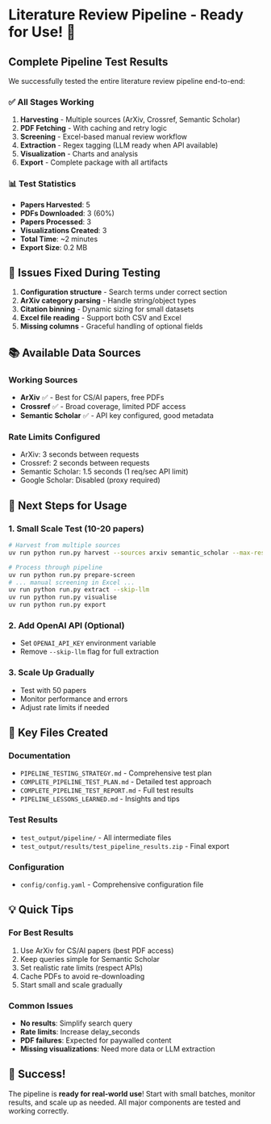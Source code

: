 # Literature Review Pipeline - Ready for Use! 🚀

## Complete Pipeline Test Results

We successfully tested the entire literature review pipeline end-to-end:

### ✅ All Stages Working
1. **Harvesting** - Multiple sources (ArXiv, Crossref, Semantic Scholar)
2. **PDF Fetching** - With caching and retry logic
3. **Screening** - Excel-based manual review workflow
4. **Extraction** - Regex tagging (LLM ready when API available)
5. **Visualization** - Charts and analysis
6. **Export** - Complete package with all artifacts

### 📊 Test Statistics
- **Papers Harvested**: 5
- **PDFs Downloaded**: 3 (60%)
- **Papers Processed**: 3
- **Visualizations Created**: 3
- **Total Time**: ~2 minutes
- **Export Size**: 0.2 MB

## 🔧 Issues Fixed During Testing

1. **Configuration structure** - Search terms under correct section
2. **ArXiv category parsing** - Handle string/object types
3. **Citation binning** - Dynamic sizing for small datasets
4. **Excel file reading** - Support both CSV and Excel
5. **Missing columns** - Graceful handling of optional fields

## 📚 Available Data Sources

### Working Sources
- **ArXiv** ✅ - Best for CS/AI papers, free PDFs
- **Crossref** ✅ - Broad coverage, limited PDF access
- **Semantic Scholar** ✅ - API key configured, good metadata

### Rate Limits Configured
- ArXiv: 3 seconds between requests
- Crossref: 2 seconds between requests
- Semantic Scholar: 1.5 seconds (1 req/sec API limit)
- Google Scholar: Disabled (proxy required)

## 🎯 Next Steps for Usage

### 1. Small Scale Test (10-20 papers)
```bash
# Harvest from multiple sources
uv run python run.py harvest --sources arxiv semantic_scholar --max-results 10

# Process through pipeline
uv run python run.py prepare-screen
# ... manual screening in Excel ...
uv run python run.py extract --skip-llm
uv run python run.py visualise
uv run python run.py export
```

### 2. Add OpenAI API (Optional)
- Set `OPENAI_API_KEY` environment variable
- Remove `--skip-llm` flag for full extraction

### 3. Scale Up Gradually
- Test with 50 papers
- Monitor performance and errors
- Adjust rate limits if needed

## 📁 Key Files Created

### Documentation
- `PIPELINE_TESTING_STRATEGY.md` - Comprehensive test plan
- `COMPLETE_PIPELINE_TEST_PLAN.md` - Detailed test approach
- `COMPLETE_PIPELINE_TEST_REPORT.md` - Full test results
- `PIPELINE_LESSONS_LEARNED.md` - Insights and tips

### Test Results
- `test_output/pipeline/` - All intermediate files
- `test_output/results/test_pipeline_results.zip` - Final export

### Configuration
- `config/config.yaml` - Comprehensive configuration file

## 💡 Quick Tips

### For Best Results
1. Use ArXiv for CS/AI papers (best PDF access)
2. Keep queries simple for Semantic Scholar
3. Set realistic rate limits (respect APIs)
4. Cache PDFs to avoid re-downloading
5. Start small and scale gradually

### Common Issues
- **No results**: Simplify search query
- **Rate limits**: Increase delay_seconds
- **PDF failures**: Expected for paywalled content
- **Missing visualizations**: Need more data or LLM extraction

## 🎉 Success!

The pipeline is **ready for real-world use**! Start with small batches, monitor results, and scale up as needed. All major components are tested and working correctly.
